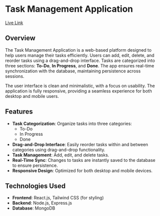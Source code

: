 # Task Management Application

[Live Link](https://b-task-0001.firebaseapp.com/)

## Overview

The Task Management Application is a web-based platform designed to help users manage their tasks efficiently. Users can add, edit, delete, and reorder tasks using a drag-and-drop interface. Tasks are categorized into three sections: **To-Do**, **In Progress**, and **Done**. The app ensures real-time synchronization with the database, maintaining persistence across sessions.

The user interface is clean and minimalistic, with a focus on usability. The application is fully responsive, providing a seamless experience for both desktop and mobile users.

## Features

- **Task Categorization**: Organize tasks into three categories:
  - To-Do
  - In Progress
  - Done
- **Drag-and-Drop Interface**: Easily reorder tasks within and between categories using drag-and-drop functionality.
- **Task Management**: Add, edit, and delete tasks.
- **Real-Time Sync**: Changes to tasks are instantly saved to the database to ensure persistence.
- **Responsive Design**: Optimized for both desktop and mobile devices.

## Technologies Used

- **Frontend**: React.js, Tailwind CSS (for styling)
- **Backend**: Node.js, Express.js
- **Database**: MongoDB
